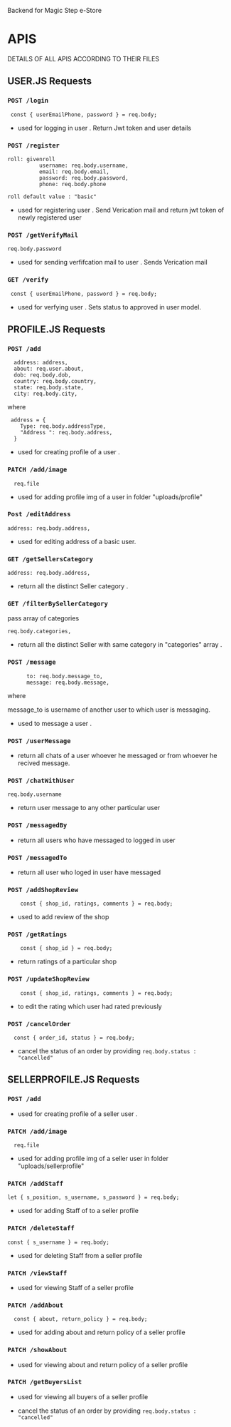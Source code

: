 Backend for Magic Step e-Store

# APIS

DETAILS OF ALL APIS ACCORDING TO THEIR FILES

## USER.JS Requests

### `POST /login `

` const { userEmailPhone, password } = req.body;`

- used for logging in user . Return Jwt token and user details

### `POST /register `

```
roll: givenroll
          username: req.body.username,
          email: req.body.email,
          password: req.body.password,
          phone: req.body.phone
```

    roll default value : "basic"

- used for registering user . Send Verication mail and return jwt token of newly registered user

### `POST /getVerifyMail `

`req.body.password `

- used for sending verfifcation mail to user . Sends Verication mail

### `GET /verify`

` const { userEmailPhone, password } = req.body;`

- used for verfying user . Sets status to approved in user model.

## PROFILE.JS Requests

### `POST /add`

```
  address: address,
  about: req.user.about,
  dob: req.body.dob,
  country: req.body.country,
  state: req.body.state,
  city: req.body.city,
```

where

```
 address = {
    Type: req.body.addressType,
    "Address ": req.body.address,
  }
```

- used for creating profile of a user .

### `PATCH /add/image`

```
  req.file
```

- used for adding profile img of a user in folder "uploads/profile"

### `Post /editAddress`

```
address: req.body.address,
```

- used for editing address of a basic user.

### `GET /getSellersCategory`

```
address: req.body.address,
```

- return all the distinct Seller category .

### `GET /filterBySellerCategory`

pass array of categories

```
req.body.categories,
```

- return all the distinct Seller with same category in "categories" array .

### `POST /message`

```
      to: req.body.message_to,
      message: req.body.message,
```

where

message_to is username of another user to which user is messaging.

- used to message a user .

### `POST /userMessage`

- return all chats of a user whoever he messaged or from whoever he recived message.

### `POST /chatWithUser`

```
req.body.username
```

- return user message to any other particular user

### `POST /messagedBy`

- return all users who have messaged to logged in user

### `POST /messagedTo`

- return all user who loged in user have messaged

### `POST /addShopReview`

```
    const { shop_id, ratings, comments } = req.body;
```

- used to add review of the shop

### `POST /getRatings`

```
    const { shop_id } = req.body;
```

- return ratings of a particular shop

### `POST /updateShopReview`

```
    const { shop_id, ratings, comments } = req.body;
```

- to edit the rating which user had rated previously

### `POST /cancelOrder`

```
  const { order_id, status } = req.body;
```

- cancel the status of an order by providing `req.body.status : "cancelled" `

## SELLERPROFILE.JS Requests

### `POST /add`

- used for creating profile of a seller user .

### `PATCH /add/image`

```
  req.file
```

- used for adding profile img of a seller user in folder "uploads/sellerprofile"

### `PATCH /addStaff`

```
let { s_position, s_username, s_password } = req.body;
```

- used for adding Staff of to a seller profile

### `PATCH /deleteStaff`

```
const { s_username } = req.body;
```

- used for deleting Staff from a seller profile

### `PATCH /viewStaff`

- used for viewing Staff of a seller profile

### `PATCH /addAbout`

```
  const { about, return_policy } = req.body;
```

- used for adding about and return policy of a seller profile

### `PATCH /showAbout`

- used for viewing about and return policy of a seller profile

### `PATCH /getBuyersList`

- used for viewing all buyers of a seller profile

- cancel the status of an order by providing `req.body.status : "cancelled" `
